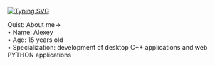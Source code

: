 [![Typing SVG](https://readme-typing-svg.demolab.com?font=Fira+Code&weight=500&size=27&pause=1000&width=435&lines=Quist+)](https://git.io/typing-svg)

Quist:
      About me->  
      • Name: Alexey  
      • Age: 15 years old  
      • Specialization: development of desktop C++ applications and web PYTHON applications  
